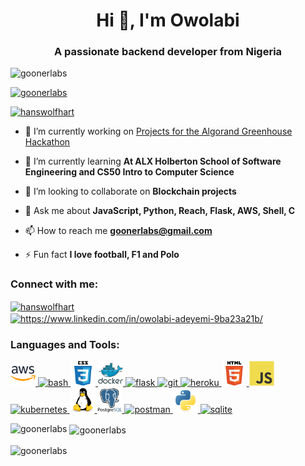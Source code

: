 <h1 align="center">Hi 👋, I'm Owolabi</h1>
<h3 align="center">A passionate backend developer from Nigeria</h3>

<p align="left"> <img src="https://komarev.com/ghpvc/?username=goonerlabs&label=Profile%20views&color=0e75b6&style=flat" alt="goonerlabs" /> </p>

<p align="left"> <a href="https://github.com/ryo-ma/github-profile-trophy"><img src="https://github-profile-trophy.vercel.app/?username=goonerlabs" alt="goonerlabs" /></a> </p>

<p align="left"> <a href="https://twitter.com/hanswolfhart" target="blank"><img src="https://img.shields.io/twitter/follow/hanswolfhart?logo=twitter&style=for-the-badge" alt="hanswolfhart" /></a> </p>

- 🔭 I’m currently working on [Projects for the Algorand Greenhouse Hackathon](https://github.com/Apostrophe-Corp)

- 🌱 I’m currently learning **At ALX Holberton School of Software Engineering and CS50 Intro to Computer Science**

- 👯 I’m looking to collaborate on **Blockchain projects**

- 💬 Ask me about **JavaScript, Python, Reach, Flask, AWS, Shell, C**

- 📫 How to reach me **goonerlabs@gmail.com**

- ⚡ Fun fact **I love football, F1 and Polo**

<h3 align="left">Connect with me:</h3>
<p align="left">
<a href="https://twitter.com/hanswolfhart" target="blank"><img align="center" src="https://raw.githubusercontent.com/rahuldkjain/github-profile-readme-generator/master/src/images/icons/Social/twitter.svg" alt="hanswolfhart" height="30" width="40" /></a>
<a href="https://linkedin.com/in/https://www.linkedin.com/in/owolabi-adeyemi-9ba23a21b/" target="blank"><img align="center" src="https://raw.githubusercontent.com/rahuldkjain/github-profile-readme-generator/master/src/images/icons/Social/linked-in-alt.svg" alt="https://www.linkedin.com/in/owolabi-adeyemi-9ba23a21b/" height="30" width="40" /></a>
</p>

<h3 align="left">Languages and Tools:</h3>
<p align="left"> <a href="https://aws.amazon.com" target="_blank" rel="noreferrer"> <img src="https://raw.githubusercontent.com/devicons/devicon/master/icons/amazonwebservices/amazonwebservices-original-wordmark.svg" alt="aws" width="40" height="40"/> </a> <a href="https://www.gnu.org/software/bash/" target="_blank" rel="noreferrer"> <img src="https://www.vectorlogo.zone/logos/gnu_bash/gnu_bash-icon.svg" alt="bash" width="40" height="40"/> </a> <a href="https://www.w3schools.com/css/" target="_blank" rel="noreferrer"> <img src="https://raw.githubusercontent.com/devicons/devicon/master/icons/css3/css3-original-wordmark.svg" alt="css3" width="40" height="40"/> </a> <a href="https://www.docker.com/" target="_blank" rel="noreferrer"> <img src="https://raw.githubusercontent.com/devicons/devicon/master/icons/docker/docker-original-wordmark.svg" alt="docker" width="40" height="40"/> </a> <a href="https://flask.palletsprojects.com/" target="_blank" rel="noreferrer"> <img src="https://www.vectorlogo.zone/logos/pocoo_flask/pocoo_flask-icon.svg" alt="flask" width="40" height="40"/> </a> <a href="https://git-scm.com/" target="_blank" rel="noreferrer"> <img src="https://www.vectorlogo.zone/logos/git-scm/git-scm-icon.svg" alt="git" width="40" height="40"/> </a> <a href="https://heroku.com" target="_blank" rel="noreferrer"> <img src="https://www.vectorlogo.zone/logos/heroku/heroku-icon.svg" alt="heroku" width="40" height="40"/> </a> <a href="https://www.w3.org/html/" target="_blank" rel="noreferrer"> <img src="https://raw.githubusercontent.com/devicons/devicon/master/icons/html5/html5-original-wordmark.svg" alt="html5" width="40" height="40"/> </a> <a href="https://developer.mozilla.org/en-US/docs/Web/JavaScript" target="_blank" rel="noreferrer"> <img src="https://raw.githubusercontent.com/devicons/devicon/master/icons/javascript/javascript-original.svg" alt="javascript" width="40" height="40"/> </a> <a href="https://kubernetes.io" target="_blank" rel="noreferrer"> <img src="https://www.vectorlogo.zone/logos/kubernetes/kubernetes-icon.svg" alt="kubernetes" width="40" height="40"/> </a> <a href="https://www.linux.org/" target="_blank" rel="noreferrer"> <img src="https://raw.githubusercontent.com/devicons/devicon/master/icons/linux/linux-original.svg" alt="linux" width="40" height="40"/> </a> <a href="https://www.postgresql.org" target="_blank" rel="noreferrer"> <img src="https://raw.githubusercontent.com/devicons/devicon/master/icons/postgresql/postgresql-original-wordmark.svg" alt="postgresql" width="40" height="40"/> </a> <a href="https://postman.com" target="_blank" rel="noreferrer"> <img src="https://www.vectorlogo.zone/logos/getpostman/getpostman-icon.svg" alt="postman" width="40" height="40"/> </a> <a href="https://www.python.org" target="_blank" rel="noreferrer"> <img src="https://raw.githubusercontent.com/devicons/devicon/master/icons/python/python-original.svg" alt="python" width="40" height="40"/> </a> <a href="https://www.sqlite.org/" target="_blank" rel="noreferrer"> <img src="https://www.vectorlogo.zone/logos/sqlite/sqlite-icon.svg" alt="sqlite" width="40" height="40"/> </a> </p>

<p><img align="left" src="https://github-readme-stats.vercel.app/api/top-langs?username=goonerlabs&show_icons=true&locale=en&layout=compact" alt="goonerlabs" /></p>

<p>&nbsp;<img align="center" src="https://github-readme-stats.vercel.app/api?username=goonerlabs&show_icons=true&locale=en" alt="goonerlabs" /></p>

<p><img align="center" src="https://github-readme-streak-stats.herokuapp.com/?user=goonerlabs&" alt="goonerlabs" /></p>
